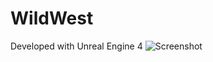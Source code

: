 # WildWest

Developed with Unreal Engine 4
![Screenshot](https://user-images.githubusercontent.com/118015972/231762599-b042dad6-6740-4cd5-8725-37374dd9a587.png)
